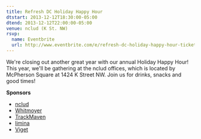 ```yaml
---
title: Refresh DC Holiday Happy Hour
dtstart: 2013-12-12T18:30:00-05:00
dtend: 2013-12-12T22:00:00-05:00
venue: nclud (K St. NW)
rsvp:
  name: Eventbrite
  url: http://www.eventbrite.com/e/refresh-dc-holiday-happy-hour-tickets-9504232415
---
```


We're closing out another great year with our annual Holiday Happy Hour! This year, we'll be gathering at the nclud offices, which is located by McPherson Square at 1424 K Street NW. Join us for drinks, snacks and good times!

**Sponsors**

- [nclud](http://nclud.com/)
- [Whitmoyer](http://whitmoyer.com/)
- [TrackMaven](http://trackmaven.com/)
- [limina](http://limina-ao.com/)
- [Viget](http://viget.com/)
